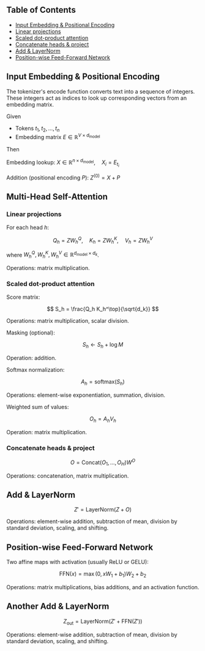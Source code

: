## Table of Contents

 - [Input Embedding & Positional Encoding](#input-embedding--positional-encoding)
 - [Linear projections](#a-linear-projections)
 - [Scaled dot-product attention](#b-scaled-dot-product-attention)
 - [Concatenate heads & project](#c-concatenate-heads--project)
 - [Add & LayerNorm](#add--layernorm)
 - [Position-wise Feed-Forward Network](#position-wise-feed-forward-network)

## Input Embedding & Positional Encoding

The tokenizer's encode function converts text into a sequence of integers. These integers act as indices to look up corresponding vectors from an embedding matrix.

Given
- Tokens $t_1, t_2, \dots, t_n$
- Embedding matrix $E \in \mathbb{R}^{V \times d_{\mathrm{model}}}$

Then 

Embedding lookup: $X \in \mathbb{R}^{n \times d_{\mathrm{model}}}, \quad X_i = E_{t_i}$

Addition (positional encoding $P$): $Z^{(0)} = X + P$


## Multi-Head Self-Attention

### Linear projections

For each head $h$:

$$
Q_h = Z W_h^Q,\quad K_h = Z W_h^K,\quad V_h = Z W_h^V
$$

where $W_h^Q, W_h^K, W_h^V \in \mathbb{R}^{d_{\mathrm{model}} \times d_k}$.

Operations: matrix multiplication.


### Scaled dot-product attention

Score matrix:

$$
S_h = \frac{Q_h K_h^\top}{\sqrt{d_k}}
$$

Operations: matrix multiplication, scalar division.

Masking (optional):

$$
S_h \leftarrow S_h + \log M
$$

Operation: addition.

Softmax normalization:

$$
A_h = \mathrm{softmax}(S_h)
$$

Operations: element-wise exponentiation, summation, division.

Weighted sum of values:

$$
O_h = A_h V_h
$$

Operation: matrix multiplication.


### Concatenate heads & project

$$
O = \mathrm{Concat}(O_1, \dots, O_H) W^O
$$

Operations: concatenation, matrix multiplication.


## Add & LayerNorm

$$
Z' = \mathrm{LayerNorm}(Z + O)
$$

Operations: element-wise addition, subtraction of mean, division by standard deviation, scaling, and shifting.


## Position-wise Feed-Forward Network

Two affine maps with activation (usually ReLU or GELU):

$$
\mathrm{FFN}(x) = \max(0,\, x W_1 + b_1) W_2 + b_2
$$

Operations: matrix multiplications, bias additions, and an activation function.


## Another Add & LayerNorm

$$
Z_{\mathrm{out}} = \mathrm{LayerNorm}(Z' + \mathrm{FFN}(Z'))
$$

Operations: element-wise addition, subtraction of mean, division by standard deviation, scaling, and shifting.
